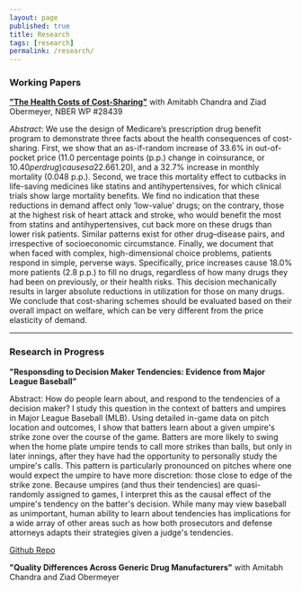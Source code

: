 ```yaml
---
layout: page
published: true
title: Research
tags: [research]
permalink: /research/
---
```


### Working Papers

**["The Health Costs of Cost-Sharing"](https://www.nber.org/system/files/working_papers/w28439/w28439.pdf)** with Amitabh Chandra and Ziad Obermeyer, NBER WP #28439

*Abstract*: We use the design of Medicare’s prescription drug benefit program to demonstrate three facts about the health consequences of cost-sharing. First, we show that an as-if-random increase of 33.6% in out-of-pocket price (11.0 percentage points (p.p.) change in coinsurance, or $10.40 per drug) causes a 22.6% drop in total drug consumption ($61.20), and a 32.7% increase in monthly mortality (0.048 p.p.). Second, we trace this mortality effect to cutbacks in life-saving medicines like statins and antihypertensives, for which clinical trials show large mortality benefits. We find no indication that these reductions in demand affect only ‘low-value’ drugs; on the contrary, those at the highest risk of heart attack and stroke, who would benefit the most from statins and antihypertensives, cut back more on these drugs than lower risk patients. Similar patterns exist for other drug–disease pairs, and irrespective of socioeconomic circumstance. Finally, we document that when faced with complex, high-dimensional choice problems, patients respond in simple, perverse ways. Specifically, price increases cause 18.0% more patients (2.8 p.p.) to fill no drugs, regardless of how many drugs they had been on previously, or their health risks. This decision mechanically results in larger absolute reductions in utilization for those on many drugs. We conclude that cost-sharing schemes should be evaluated based on their overall impact on welfare, which can be very different from the price elasticity of demand. 

---

### Research in Progress

**"Responsding to Decision Maker Tendencies: Evidence from Major League Baseball"**

Abstract: 
How do people learn about, and respond to the tendencies of a decision maker? I study this question in the context of batters and umpires in Major League Baseball (MLB). Using detailed in-game data on pitch location and outcomes, I show that batters learn about a given umpire's strike zone over the course of the game. Batters are more likely to swing when the home plate umpire tends to call more strikes than balls, but only in later innings, after they have had the opportunity to personally study the umpire's calls. This pattern is particularly pronounced on pitches where one would expect the umpire to have more discretion: those close to edge of the strike zone. Because umpires (and thus their tendencies) are quasi-randomly assigned to games, I interpret this as the causal effect of the umpire's tendency on the batter's decision. While many may view baseball as unimportant, human ability to learn about tendencies has implications for a wide array of other areas such as how both prosecutors and defense attorneys adapts their strategies given a judge's tendencies.

[Github Repo](https://github.com/evanjflack/umpire_fe)

**"Quality Differences Across Generic Drug Manufacturers"** with Amitabh Chandra and Ziad Obermeyer

